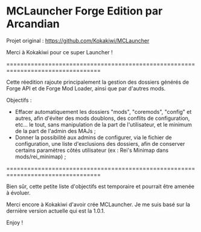 MCLauncher Forge Edition par Arcandian
=================================================================================
Projet original : https://github.com/Kokakiwi/MCLauncher

Merci à Kokakiwi pour ce super Launcher !

=================================================================================

Cette réedition rajoute principalement la gestion des dossiers générés de Forge API et de Forge Mod Loader,
ainsi que par d'autres mods.

Objectifs :

- Effacer automatiquement les dossiers "mods", "coremods", "config" et autres, afin d'éviter des mods doublons,
des conflits de configuration, etc... le tout, sans manipulation de la part de l'utilisateur, et le minimum de la
part de l'admin des MAJs ;
- Donner la possibilité aux admins de configurer, via le fichier de configuration, une liste d'exclusions des dossiers,
afin de conserver certains paramètres côtés utilisateur (ex : Rei's Minimap dans mods/rei_minimap) ;

=================================================================================

  Bien sûr, cette petite liste d'objectifs est temporaire et pourrait être amenée à évoluer.
  
  Merci encore à Kokakiwi d'avoir crée MCLauncher. Je me suis basé sur la dernière version actuelle qui est la 1.0.1.
  
Enjoy !